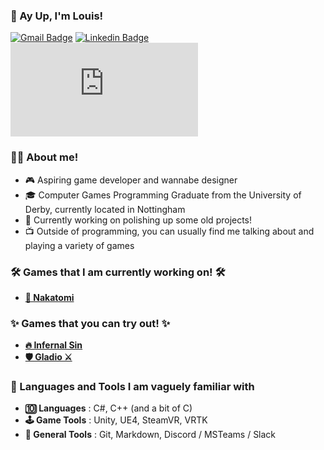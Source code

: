 ### 👋 Ay Up, I'm Louis! 


[![Gmail Badge](https://img.shields.io/badge/-Email-c14438?style=flat-square&logo=Gmail&logoColor=white&link=mailto:buisness@louishobbs.com)](mailto:buisness@louishobbs.com)
[![Linkedin Badge](https://img.shields.io/badge/-LinkedIn-blue?style=flat-square&logo=Linkedin&logoColor=white&link=https://www.linkedin.com/in/louis-hobbs/)](https://www.linkedin.com/in/louis-hobbs/)
[![Website Badge](https://img.shields.io/badge/-🌐_Website-brightgreen?style=flat-square&link=https://www.louishobbs.com)](https://www.louishobbs.com)

### 👨‍💻 About me!

- 🎮 Aspiring game developer and wannabe designer
- 🎓 Computer Games Programming Graduate from the University of Derby, currently located in Nottingham
- 🔨 Currently working on polishing up some old projects!
- 📺 Outside of programming, you can usually find me talking about and playing a variety of games

### 🛠️ Games that I am currently working on! 🛠️

- [**🏢 Nakatomi**](https://github.com/bazzadwarf/nakatomi)

### ✨ Games that you can try out! ✨

- [**🔥 Infernal Sin**](https://louishobbs.com/infernal-sin/)
- [**🛡️ Gladio ⚔️**](https://louishobbs.com/gladio/)

### 📁 Languages and Tools I am vaguely familiar with

- **🔟 Languages** : C#, C++ (and a bit of C)
- **🕹️ Game Tools** : Unity, UE4, SteamVR, VRTK
- **🧰 General Tools** : Git, Markdown, Discord / MSTeams / Slack

<!-- I might have gone over the top with my usage of emojis... maybe... --!>
